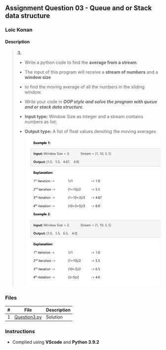 ## Assignment Question 03 -  Queue and or Stack data structure

### Loic Konan

#### Description

>
>
> **3.**
>
> - Write a python code to find the **average from a stream**.
> - The input of this program will receive a **stream of numbers** and a **window size**
> - to find the moving average of all the numbers in the sliding window.
> 
> - Write your code in _**OOP style and solve the program with queue and or stack data structure**_.
>
>
> - **Input type:** Window Size as integer and a stream contains numbers as list;
> - **Output type:** A list of float values denoting the moving averages
>
>
>   <img src = "pic1.png">
>
>
### Files

|   #   | File                         | Description |
| :---: | ---------------------------- | ----------- |
|   1   | [Question3.py](Question3.py) | Solution    |

### Instructions

- Complied using **VScode** and **Python 3.9.2**
